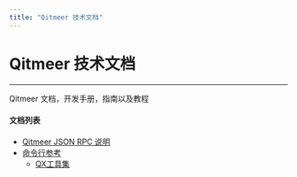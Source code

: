 ```yaml
---
title: "Qitmeer 技术文档"
---
```


# Qitmeer 技术文档

------------

Qitmeer 文档，开发手册，指南以及教程


#### 文档列表

 - [Qitmeer JSON RPC 说明](./json-rpc-api)
 - [命令行参考](./reference)
	- [QX工具集](./reference/qxtools/)
